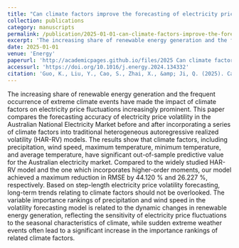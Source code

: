 ```yaml
---
title: "Can climate factors improve the forecasting of electricity price volatility? Evidence from Australia"
collection: publications
category: manuscripts
permalink: /publication/2025-01-01-can-climate-factors-improve-the-forecasting-of-electricity-price-volatility-evidence-from-australia
excerpt: 'The increasing share of renewable energy generation and the frequent occurrence of extreme climate events have made the impact of climate factors on electricity price fluctuations increasingly prominent. This paper compares the forecasting accuracy of electricity price volatility in the Australian National Electricity Market before and after incorporating a series of climate factors into traditional heterogeneous autoregressive realized volatility (HAR-RV) models. The results show that climate factors, including precipitation, wind speed, maximum temperature, minimum temperature, and average temperature, have significant out-of-sample predictive value for the Australian electricity market. Compared to the widely studied HAR-RV model and the one which incorporates higher-order moments, our model achieved a maximum reduction in RMSE by 44.120 % and 26.227 %, respectively. Based on step-length electricity price volatility forecasting, long-term trends relating to climate factors should not be overlooked. The variable importance rankings of precipitation and wind speed in the volatility forecasting model is related to the dynamic changes in renewable energy generation, reflecting the sensitivity of electricity price fluctuations to the seasonal characteristics of climate, while sudden extreme weather events often lead to a significant increase in the importance rankings of related climate factors.'
date: 2025-01-01
venue: 'Energy'
paperurl: 'http://academicpages.github.io/files/2025 Can climate factors improve the forecasting of electricity price volatility Evidence from Australia.pdf'
accessurl: 'https://doi.org/10.1016/j.energy.2024.134332'
citation: 'Guo, K., Liu, Y., Cao, S., Zhai, X., &amp; Ji, Q. (2025). Can climate factors improve the forecasting of electricity price volatility? Evidence from Australia. Energy, 315, 134332.'
---
```

The increasing share of renewable energy generation and the frequent occurrence of extreme climate events have made the impact of climate factors on electricity price fluctuations increasingly prominent. This paper compares the forecasting accuracy of electricity price volatility in the Australian National Electricity Market before and after incorporating a series of climate factors into traditional heterogeneous autoregressive realized volatility (HAR-RV) models. The results show that climate factors, including precipitation, wind speed, maximum temperature, minimum temperature, and average temperature, have significant out-of-sample predictive value for the Australian electricity market. Compared to the widely studied HAR-RV model and the one which incorporates higher-order moments, our model achieved a maximum reduction in RMSE by 44.120 % and 26.227 %, respectively. Based on step-length electricity price volatility forecasting, long-term trends relating to climate factors should not be overlooked. The variable importance rankings of precipitation and wind speed in the volatility forecasting model is related to the dynamic changes in renewable energy generation, reflecting the sensitivity of electricity price fluctuations to the seasonal characteristics of climate, while sudden extreme weather events often lead to a significant increase in the importance rankings of related climate factors.
